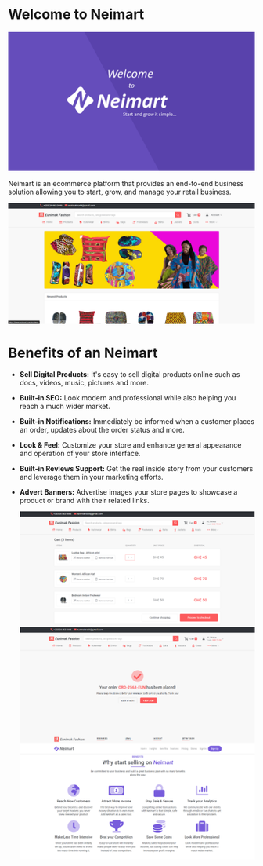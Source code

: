 # Welcome to Neimart
![enter image description here](https://github.com/prince272/neimart/raw/master/gallery/image6.png)

Neimart is an ecommerce platform that provides an end-to-end business solution allowing you to start, grow, and manage your retail business.

![Welcome to Neimart](https://github.com/prince272/neimart/raw/master/gallery/image1.png)

# Benefits of an Neimart
 - **Sell Digital Products:** It's easy to sell digital products online such as docs, videos, music, pictures and more.
 - **Built-in SEO:** Look modern and professional while also helping you reach a much wider market.
   
 - **Built-in Notifications:** Immediately be informed when a customer places an order, updates about the order status and more.
   
 - **Look & Feel:** Customize your store and enhance general appearance and operation of your store interface.
 - **Built-in Reviews Support:** Get the real inside story from your customers and leverage them in your marketing efforts.
 - **Advert Banners:** Advertise images your store pages to showcase a product or brand with their related links.
   
   ![Cart](https://github.com/prince272/neimart/raw/master/gallery/image2.png)
![Automated Certification](https://github.com/prince272/neimart/raw/master/gallery/image3.png)
 ![Why start selling on Neimart](https://github.com/prince272/neimart/raw/master/gallery/image4.png)
